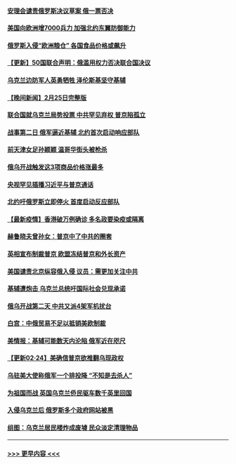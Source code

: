 #### [安理会谴责俄罗斯决议草案 俄一票否决](../pages/prog202/a103358044.md?t=02261250) 
#### [美国向欧洲增7000兵力 加强北约东翼防御能力](../pages/prog202/a103357894.md?t=02261250) 
#### [俄罗斯入侵“欧洲粮仓” 各国食品价格或飙升](../pages/prog202/a103357970.md?t=02261250) 
#### [【更新】50国联合声明：俄滥用权力否决联合国决议](../pages/prog202/a103357579.md?t=02261250) 
#### [乌克兰边防军人英勇牺牲 泽伦斯基坚守基辅](../pages/prog202/a103357893.md?t=02261250) 
#### [【晚间新闻】2月25日完整版](../pages/prog202/a103358081.md?t=02261250) 
#### [联合国就乌克兰局势投票 中共罕见弃权 普京陷孤立](../pages/prog202/a103358058.md?t=02261250) 
#### [战事第二日 俄军逼近基辅 北约首次启动响应部队](../pages/prog202/a103357998.md?t=02261250) 
#### [前天津女足孙颖颖 温哥华街头被枪杀](../pages/prog202/a103357875.md?t=02261250) 
#### [俄乌开战触发这3项商品价格涨最多](../pages/prog202/a103357824.md?t=02261250) 
#### [央视罕见插播习近平与普京通话](../pages/prog202/a103357886.md?t=02261250) 
#### [北约吁俄罗斯立即停火 首度启动反应部队](../pages/prog202/a103357878.md?t=02261250) 
#### [【最新疫情】香港破万例确诊 多名政要染疫或隔离](../pages/prog202/a103357695.md?t=02261250) 
#### [赫鲁晓夫曾孙女：普京中了中共的圈套](../pages/prog202/a103357850.md?t=02261250) 
#### [英相宣布制裁普京 欧盟冻结普京和外长资产](../pages/prog202/a103357730.md?t=02261250) 
#### [美国谴责北京纵容俄入侵 议员：需更加关注中共](../pages/prog202/a103357750.md?t=02261250) 
#### [基辅遭炮击 乌克兰总统吁国际社会兑现承诺](../pages/prog202/a103357740.md?t=02261250) 
#### [俄乌开战第二天 中共又派4架军机扰台](../pages/prog202/a103357698.md?t=02261250) 
#### [白宫：中俄贸易不足以抵销美欧制裁](../pages/prog202/a103357549.md?t=02261250) 
#### [美情报：基辅可能数天内沦陷 俄军近在咫尺](../pages/prog202/a103357558.md?t=02261250) 
#### [【更新02·24】美确信普京欲推翻乌现政权](../pages/prog202/a103357500.md?t=02261250) 
#### [乌驻美大使称俄军一个排投降 “不知是去杀人”](../pages/prog202/a103357411.md?t=02261250) 
#### [为祖国而战 英国乌克兰侨民驱车数千英里回国](../pages/prog202/a103357404.md?t=02261250) 
#### [入侵乌克兰后 俄罗斯多个政府网站被黑](../pages/prog202/a103357390.md?t=02261250) 
#### [组图：乌克兰居民楼炸成废墟 民众淡定清理物品](../pages/prog202/a103357343.md?t=02261250) 

----
#### [ >>> 更早内容 <<< ](../indexes/prog202-earlier.md)
